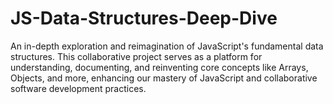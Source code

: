 # JS-Data-Structures-Deep-Dive
An in-depth exploration and reimagination of JavaScript's fundamental data structures. This collaborative project serves as a platform for understanding, documenting, and reinventing core concepts like Arrays, Objects, and more, enhancing our mastery of JavaScript and collaborative software development practices.
